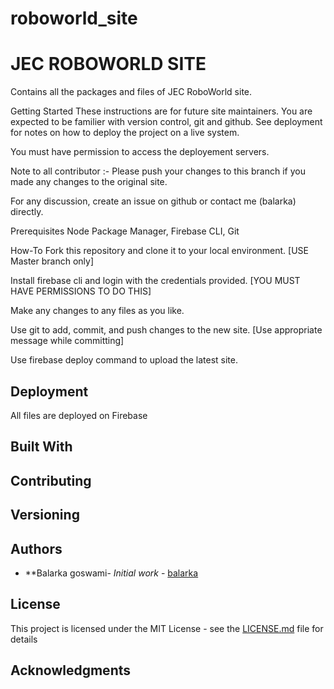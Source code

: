 # roboworld_site
# JEC ROBOWORLD SITE
Contains all the packages and files of JEC RoboWorld site.

Getting Started
These instructions are for future site maintainers. You are expected to be familier with version control, git and github. See deployment for notes on how to deploy the project on a live system.

You must have permission to access the deployement servers.

Note to all contributor :- Please push your changes to this branch if you made any changes to the original site.

For any discussion, create an issue on github or contact me (balarka) directly.

Prerequisites
Node Package Manager,
Firebase CLI,
Git

How-To
Fork this repository and clone it to your local environment. [USE Master branch only]

Install firebase cli and login with the credentials provided. [YOU MUST HAVE PERMISSIONS TO DO THIS]

Make any changes to any files as you like.

Use git to add, commit, and push changes to the new site. [Use appropriate message while committing]

Use firebase deploy command to upload the latest site.


## Deployment

All files are deployed on Firebase

## Built With


## Contributing



## Versioning


## Authors

* **Balarka goswami- *Initial work* - [balarka](https://github.com/balarka135)



## License

This project is licensed under the MIT License - see the [LICENSE.md](LICENSE.md) file for details

## Acknowledgments
